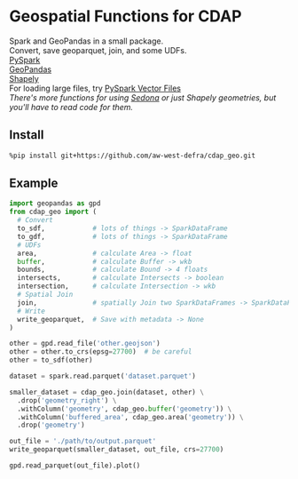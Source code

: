 # Geospatial Functions for CDAP
Spark and GeoPandas in a small package.  
Convert, save geoparquet, join, and some UDFs.  
[PySpark](https://spark.apache.org/docs/3.1.1/api/python/reference/)  
[GeoPandas](https://geopandas.org/en/stable/docs/reference.html)  
[Shapely](https://shapely.readthedocs.io/en/latest/manual.html)  
For loading large files, try [PySpark Vector Files](https://github.com/Defra-Data-Science-Centre-of-Excellence/pyspark-vector-files)  
*There's more functions for using [Sedona](https://sedona.apache.org/api/sql/Overview/) or just Shapely geometries, but you'll have to read code for them.*


## Install
```sh
%pip install git+https://github.com/aw-west-defra/cdap_geo.git
```


## Example
```py
import geopandas as gpd
from cdap_geo import (
  # Convert
  to_sdf,            # lots of things -> SparkDataFrame
  to_gdf,            # lots of things -> SparkDataFrame
  # UDFs
  area,              # calculate Area -> float
  buffer,            # calculate Buffer -> wkb
  bounds,            # calculate Bound -> 4 floats
  intersects,        # calculate Intersects -> boolean
  intersection,      # calculate Intersection -> wkb
  # Spatial Join
  join,              # spatially Join two SparkDataFrames -> SparkDataFrame
  # Write
  write_geoparquet,  # Save with metadata -> None
)

other = gpd.read_file('other.geojson')
other = other.to_crs(epsg=27700)  # be careful
other = to_sdf(other)

dataset = spark.read.parquet('dataset.parquet')

smaller_dataset = cdap_geo.join(dataset, other) \
  .drop('geometry_right') \
  .withColumn('geometry', cdap_geo.buffer('geometry')) \
  .withColumn('buffered_area', cdap_geo.area('geometry')) \
  .drop('geometry')

out_file = './path/to/output.parquet'
write_geoparquet(smaller_dataset, out_file, crs=27700)

gpd.read_parquet(out_file).plot()
```
